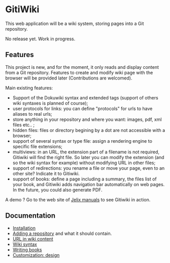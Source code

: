 # GitiWiki

This web application will be a wiki system, storing pages into a Git repository.

No release yet. Work in progress.

## Features

This project is new, and for the moment, it only reads and display content from a Git repository.
Features to create and modify wiki page with the browser will be provided later (Contributions are welcomed).

Main existing features:

- Support of the Dokuwiki syntax and extended tags (support of others wiki syntaxes is planned of course);
- user protocols for links: you can define "protocols" for urls to have aliases to real urls;
- store anything in your repository and where you want: images, pdf, xml files etc.. ;
- hidden files: files or directory begining by a dot are not accessible with a browser;
- support of several syntax or type file: assign a rendering engine to specific file extensions;
- multiviews: in an URL, the extension part of a filename is not required, Gitiwiki will find the right file.
  So later you can modify the extension (and so the wiki syntax for example) without modifying URL in other files;
- support of redirections: you rename a file or move your page, even to an other site? Indicate it to Gitiwiki.
- support of books: define a page including a summary, the files list of your book, and Gitiwiki adds
navigation bar automatically on web pages. In the future, you could also generate PDF.

A demo ? Go to the web site of [Jelix manuals](http://docs.jelix.org/en) to see Gitiwiki in action.

## Documentation

- [Installation](docs/installation.md)
- [Adding a repository](docs/repository.md) and what it should contain.
- [URL in wiki content](docs/url-support.md)
- [Wiki syntax](docs/syntax.md)
- [Writing books](docs/books)
- [Customization: design](docs/design)
